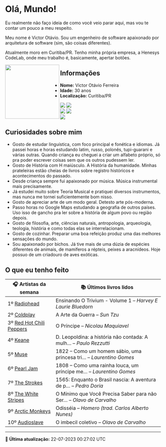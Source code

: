 # Olá, Mundo!

Eu realmente não faço ideia de como você veio parar aqui, mas vou te contar um pouco a meu respeito.

Meu nome é Victor Otávio. Sou um engenheiro de software apaixonado por arquitetura de software (sim, são coisas diferentes).

Atualmente moro em Curitiba/PR. Tenho minha própria empresa, a Henesys CodeLab, onde meu trabalho é, basicamente, apertar botões.

<img align="left" src="https://github.com/vctrtvfrrr/vctrtvfrrr/raw/master/octocat.png" alt="" width="175" />

## Informações

- **Nome:** Victor Otávio Ferreira
- **Idade:** 30 anos
- **Localização:** Curitiba/PR

[![](https://img.shields.io/badge/LinkedIn-victorotavio-blue)](https://www.linkedin.com/in/victorotavio/) [![](https://img.shields.io/badge/Twitter-@vctrtvfrrr-blue)](https://twitter.com/vctrtvfrrr)  
[![](https://img.shields.io/badge/GitHub-vctrtvfrrr-24292e)](https://github.com/vctrtvfrrr) [![](https://img.shields.io/badge/GitLab-vctrtvfrrr-ec5d16)](https://gitlab.com/vctrtvfrrr)  
[![](https://img.shields.io/badge/Email-victor@otavioferreira.com.br-red)](mailto:victor@otavioferreira.com.br)  

## Curiosidades sobre mim

-   Gosto de estudar linguística, com foco principal e fonética e idiomas. Já passei horas e horas estudando latim, russo, polonês, tupi-guarani e várias outras. Quando criança eu cheguei a criar um alfabeto próprio, só pra poder escrever coisas sem que os outros pudessem ler.
-   Gosto de História com H maiúsculo. A História da humanidade. Minhas prateleiras estão cheias de livros sobre registro históricos e acontecimentos do passado.
-   Desde criança sempre fui apaixonado por música. Música instrumental mais precisamente.
-   Já estudei muito sobre Teoria Musical e pratiquei diversos instrumentos, mas nunca me tornei suficientemente bom nisso.
-   Gosto de apreciar arte de um modo geral. Detesto arte pós-moderna.
-   Passo horas no Google Maps estudando a geografia de outros países. Uso isso de gancho pra ler sobre a história de algum povo ou região depois.
-   Gosto de filosofia, arte, ciências naturais, antropologia, arqueologia, teologia, história e como todas elas se interrelacionam.
-   Gosto de cozinhar. Preparar uma boa refeição produz uma das melhores sensações do mundo.
-   Sou apaixonado por bichos. Já tive mais de uma dúzia de espécies diferentes de animais, de mamiferos a répteis, peixes a aracnídeos. Hoje possuo de um criadouro de aves exóticas.


## O que eu tenho feito

|                            🎧 Artistas da semana                            |                      📚 Últimos livros lidos                      |
|-----------------------------------------------------------------------------|-------------------------------------------------------------------|
| 1º [Radiohead](https://www.last.fm/music/Radiohead)                         | Ensinando O Trivium - Volume 1	–	_Harvey E Laurie Bluedorn_         |
| 2º [Coldplay](https://www.last.fm/music/Coldplay)                           | A Arte da Guerra	–	_Sun Tzu_                                        |
| 3º [Red Hot Chili Peppers](https://www.last.fm/music/Red+Hot+Chili+Peppers) | O Príncipe	–	_Nicolau Maquiavel_                                    |
| 4º [Keane](https://www.last.fm/music/Keane)                                 | D. Leopoldina: a história não contada: A mulh…	–	_Paulo Rezzutti_   |
| 5º [Muse](https://www.last.fm/music/Muse)                                   | 1822 – Como um homem sábio, uma princesa tri…	–	_Laurentino Gomes_  |
| 6º [Pearl Jam](https://www.last.fm/music/Pearl+Jam)                         | 1808 – Como uma rainha louca, um príncipe me…	–	_Laurentino Gomes_  |
| 7º [The Strokes](https://www.last.fm/music/The+Strokes)                     | 1565: Enquanto o Brasil nascia: A aventura de p…	–	_Pedro Doria_    |
| 8º [The White Stripes](https://www.last.fm/music/The+White+Stripes)         | O Mínimo que Você Precisa Saber para não Ser…	–	_Olavo de Carvalho_ |
| 9º [Arctic Monkeys](https://www.last.fm/music/Arctic+Monkeys)               | Odisséia	–	_Homero (trad. Carlos Alberto Nunes)_                    |
| 10º [Audioslave](https://www.last.fm/music/Audioslave)                      | O imbecil coletivo	–	_Olavo de Carvalho_                            |


---

🚀 **Última atualização:** 22-07-2023 00:27:02 UTC